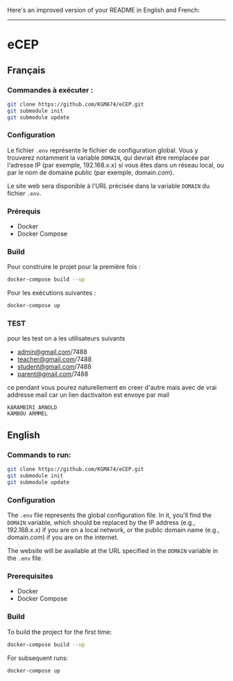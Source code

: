 Here's an improved version of your README in English and French:

___

# eCEP

## Français

### Commandes à exécuter :

```sh
git clone https://github.com/KGMA74/eCEP.git
git submodule init
git submodule update
```

### Configuration

Le fichier `.env` représente le fichier de configuration global. Vous y trouverez notamment la variable `DOMAIN`, qui devrait être remplacée par l'adresse IP (par exemple, 192.168.x.x) si vous êtes dans un réseau local, ou par le nom de domaine public (par exemple, domain.com).

Le site web sera disponible à l'URL précisée dans la variable `DOMAIN` du fichier `.env`.

### Prérequis

- Docker
- Docker Compose

### Build

Pour construire le projet pour la première fois :

```sh
docker-compose build --up
```

Pour les exécutions suivantes :

```sh
docker-compose up
```

### TEST
pour les test on a les utilisateurs suivants
  - admin@gmail.com/7488
  - teacher@gmail.com/7488
  - student@gmail.com/7488
  - parent@gmail.com/7488
    
ce pendant vous pourez naturellement en creer d'autre mais avec de vrai addresse mail car un lien dactivaiton est envoye par mail

``` MEMBRE DU GROUPE
KARAMBIRI ARNOLD
KAMBOU ARMMEL
```

## English

### Commands to run:

```sh
git clone https://github.com/KGMA74/eCEP.git
git submodule init
git submodule update
```

### Configuration

The `.env` file represents the global configuration file. In it, you'll find the `DOMAIN` variable, which should be replaced by the IP address (e.g., 192.168.x.x) if you are on a local network, or the public domain name (e.g., domain.com) if you are on the internet.

The website will be available at the URL specified in the `DOMAIN` variable in the `.env` file.


### Prerequisites

- Docker
- Docker Compose

### Build

To build the project for the first time:

```sh
docker-compose build --up
```

For subsequent runs:

```sh
docker-compose up
```
